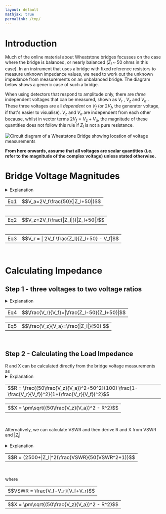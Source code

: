 ```yaml
---
layout: default
mathjax: true
permalink: /tmp/
---
```

<html>
<h1>Introduction</h1>
  
Much of the online material about Wheatstone bridges focusses on the case where the bridge is balanced, or nearly balanced ($Z_l$ ~ 50 ohms in this case). 
In an instrument that uses a bridge with fixed reference resistors to measure unknown impedance values, we need to work out the unknown impedance from measurements on an unbalanced bridge. The diagram below shows a generic case of such a bridge. 

When using detectors that respond to amplitude only, there are *three* independent voltages that can be measured, shown as $V_r$ , $V_z$  and $V_a$ . 
These three voltages are all *dependent* on $V_f$ (or $2V_f$, the generator voltage, if that's easier to visualise). 
$V_z$ and $V_a$ are independent from each other because, whilst in vector terms $2V_f = V_z + V_a$, the 
magnitude of these quantities does not follow this rule if $Z_l$ is not a pure resistance. 

<img src='https://g1ojs.github.io/G1OJS-MR300-SARK100-Firmware/assets/img/Generic%20Wheatstone%20Bridge.png' alt='Circuit diagram of a Wheatstone Bridge showing location of voltage measurements'>

<strong>From here onwards, assume that all voltages are scalar quantities (i.e. refer to the magnitude of the complex voltage) unless stated otherwise.</strong>

<h1>Bridge Voltage Magnitudes</h1>
<details>
  <summary>Explanation</summary>
  
  We can calculate the expected magnitude of these voltages as follows.
  
  $V_a$ and $V_z$ are voltages across the two impedances of a simple potential divider, albeit with one of the impedances potentially complex.
  If, for example, $2V_f$ is 1.0, the magnitude of the current flowing through the load and upper resistor 
  will be <span> $\frac{1}{|Z_l+50|}$ </span> 

  Multiplying this by 50 for the upper resistor and 
  and <span> $|Z_l|$ </span> for the unknown load gives the magnitude of the voltages 
  relative to <span>$2V_f$</span>. Hence, 
  <br>
  <div class='equation'>
    <table class='equation'><tr><td>$$V_a=2V_f\frac{50}{|Z_l+50|}$$</td></tr></table>
  </div>
  <div  style='clear:both'><br></div>
  and 
  <br>
  <div class='equation'>
    <table class='equation'><tr><td>$$V_z=2V_f\frac{|Z_l|}{|Z_l+50|}$$</td></tr></table>
  </div>
  <div  style='clear:both'><br></div>

  To get at <span>$V_r$</span> we simply note that in *vector* terms, <span>$V_r = V_f - V_z$</span> , and the magnitude <span>$V_r$</span> is then <span>$|V_f - V_z|$</span> .

  On the left of the bridge we have <span>$V_f$</span>, and on the right we use potential divider maths again to get the midpoint voltage. 
  Then, with complex-valued calculations inside the <span>$|mod|$</span> bars, we have

  <div class='equation'>
    <table class='equation'><tr><td>$$V_r = | 2V_f \frac{Z_l}{Z_l+50} - V_f|$$</td></tr></table>
  </div>
  <div  style='clear:both'><br></div>

  so our three equations are:
  
</details>

<div class='equation'>
  <table class='equation'><tr><td>Eq1</td><td>$$V_a=2V_f\frac{50}{|Z_l+50|}$$</td></tr></table>
</div>
<div  style='float:left'>
  <table class='equation'><tr><td>Eq2</td> <td>$$V_z=2V_f\frac{|Z_l|}{|Z_l+50|}$$</td></tr></table>
</div>
<div  style='float:left'>
  <table class='equation'><tr><td>Eq3</td><td>$$V_r = | 2V_f \frac{Z_l}{Z_l+50} - V_f|$$</td></tr></table>
</div>
<div  style='clear:both'><br></div>

<h1>Calculating Impedance</h1>
<h2>Step 1 - three voltages to two voltage ratios</h2> 
<details>
<summary>Explanation</summary>
Looking at equations 1 and 2, we can see that they have the same denominator, and both share the multiplier $2V_f$ , so dividing one equation by the other will get rid of these quantities and leave us with <span>$\frac{V_z}{V_a}=\frac{|Z_l|}{50}$</span> which gives us the magnitude of the unknown impedance. 

To get the complex impedance, we need an equation that contains it directly rather than inside <span>|mod|</span> bars. If we look again at the equation for $V_r$ above, we can rearrange to get a single fraction as follows:

<div class='equation'>
  <table class='equation'><tr><td>$$\frac{V_r}{V_f} = | 2 \frac{Z_l}{Z_l+50} - 1 | = | \frac{2Z_l - (Z_l+50)}{Z_l+50}| = |\frac{Z_l-50}{Z_l+50}| $$</td></tr></table>
</div>
<div  style='clear:both'><br></div>

So we have:

</details>

<div class='equation'>
  <table class='equation'><tr><td>Eq4</td><td>$$\frac{V_r}{V_f}=|\frac{Z_l-50}{Z_l+50}|$$</td></tr></table>
</div>
<div class='equation'>
  <table class='equation'><tr><td>Eq5</td><td>$$\frac{V_z}{V_a}=\frac{|Z_l|}{50} $$</td></tr></table>
</div>
<div  style='clear:both'><br></div>


<h2>Step 2 - Calculating the Load Impedance </h2> 
R and X can be calculated directly from the bridge voltage measurements as 
<details>
<summary>Explanation</summary>
   
The RHS of Eq4 with $Z_l = R+jX$ is 

<div class='equation'>
  <table class='equation'><tr><td>$$|\frac{R-50+jX}{R+50+jX}|$$</td></tr></table>
</div>
<div  style='clear:both'><br></div>

Squaring the modulus <span>$|a+jb|$</span> gives $a^2+b^2$, so squaring top and bottom of the equation above gives

<div class='equation'>
  <table class='equation'><tr><td>Eq6</td><td>$$\frac{(R-50)^2+X^2}{(R+50)^2+X^2}=\frac{R^2-100R+2500+X^2}{R^2+100R+2500+X^2}$$</td></tr></table>
</div>
<div  style='clear:both'><br></div>

But <span>$R^2+X^2 = |Z_l|^2$</span> so 

<div class='equation'>
  <table class='equation'><tr><td>Eq7</td><td>$$\frac{(R-50)^2+X^2}{(R+50)^2+X^2}=\frac{|Z_l|^2-100R+2500}{|Z_l|^2+100R+2500}$$</td></tr></table>
</div>
<div  style='clear:both'><br></div>


Which can be solved to give

<div class='equation'>
  <table class='equation'><tr><td>$$R = \frac{|Z_l|^2+50^2}{100}\frac{1-(\frac{V_r}{V_f})^2}{1+(\frac{V_r}{V_f})^2}$$</td></tr></table>
</div>
<div  style='clear:both'><br></div>

Now that we know $R$ as well as <span>$|Z_l|$</span>, we can use <span>$X=\sqrt(|Z_l|^2-R^2)$</span> to get the complex impedance and VSWR.

We can rewrite these equations to use the bridge voltages directly:

</details>

<div class='equation'>
  <table class='equation'><tr><td>$$R = \frac{(50\frac{V_z}{V_a})^2+50^2}{100}  \frac{1-\frac{V_r}{V_f})^2}{1+(\frac{V_r}{V_f})^2}$$</td></tr></table>
</div>
<div class='equation'>
  <table class='equation'><tr><td>$$X = \pm\sqrt{(50\frac{V_z}{V_a})^2 - R^2}$$</td></tr></table>
</div>
<div  style='clear:both'><br></div>

Alternatively, we can calculate VSWR and then derive R and X from VSWR and <span>$|Z_l|$ </span>

<details>
  <summary>Explanation</summary>
  
  Note that the RHS of Eq4 is the magnitude of the reflection coefficient, or $\rho$ 

  So Eq7 from the explanation above (expand it if it's closed) is 
  <div class='equation'>
    <table class='equation'><tr><td>$$\frac{(R-50)^2+X^2}{(R+50)^2+X^2}=\frac{|Z_l|^2-100R+2500}{|Z_l|^2+100R+2500}=\rho^2$$</td></tr></table>
  </div>
  <div  style='clear:both'><br></div>

  $\rho$ is related to VSWR by $\rho=\frac{VSWR-1}{VSWR+1}$ so $\rho^2$ is 
   
  <div class='equation'>
    <table class='equation'><tr><td>$$\frac{(VSWR^2+1)-2VSWR}{(VSWR^2+1)+2VSWR} = \frac{(R-50)^2+X^2}{(R+50)^2+X^2}=\frac{|Z_l|^2-100R+2500}{|Z_l|^2+100R+2500}$$</td></tr></table>
  </div>
  <div  style='clear:both'><br></div>

  Which can be rearranged to give

  <div class='equation'>
    <table class='equation'><tr><td>$$R = (2500+whichZ_l|^2)\frac{VSWR}{50(VSWR^2+1)}$$</td></tr></table>
  </div>
  <div  style='clear:both'><br></div>

  VSWR is given by $\frac{1+\rho}{1-\rho}$ which can be combined with Eq4 to give

  <div class='equation'>
    <table class='equation'><tr><td>$$VSWR = \frac{V_f-V_r}{V_f+V_r}$$</td></tr></table>
  </div>
  <div  style='clear:both'><br></div>

  So, with an interim step of calculating VSWR, we have:

</details>

<div class='equation'>
  <table class='equation'><tr><td>$$R = (2500+|Z_l|^2)\frac{VSWR}{50(VSWR^2+1)}$$</td></tr></table>
</div>
<div  style='clear:both'><br></div>

where 

<div class='equation'>
  <table class='equation'><tr><td>$$VSWR = \frac{V_f-V_r}{V_f+V_r}$$</td></tr></table>
</div>
<div class='equation'>
  <table class='equation'><tr><td>$$X = \pm\sqrt{(50\frac{V_z}{V_a})^2 - R^2}$$</td></tr></table>
</div>
<div  style='clear:both'><br></div>

</html>

